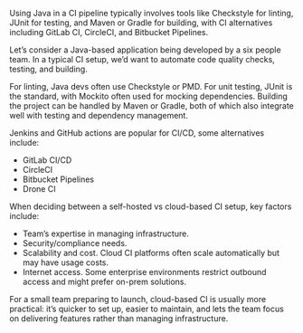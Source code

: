 Using Java in a CI pipeline typically involves tools like Checkstyle for linting, JUnit for testing, and Maven or Gradle for building, 
with CI alternatives including GitLab CI, CircleCI, and Bitbucket Pipelines.

Let’s consider a Java-based application being developed by a six people team. In a typical CI setup, we’d want to automate code quality checks, testing, and building.

For linting, Java devs often use Checkstyle or PMD. For unit testing, JUnit is the standard, with Mockito often used for mocking dependencies. 
Building the project can be handled by Maven or Gradle, both of which also integrate well with testing and dependency management.

Jenkins and GitHub actions are popular for CI/CD, some alternatives include:
- GitLab CI/CD
- CircleCI
- Bitbucket Pipelines
- Drone CI

When deciding between a self-hosted vs cloud-based CI setup, key factors include:
- Team’s expertise in managing infrastructure.
- Security/compliance needs.
- Scalability and cost. Cloud CI platforms often scale automatically but may have usage costs.
- Internet access. Some enterprise environments restrict outbound access and might prefer on-prem solutions.

For a small team preparing to launch, cloud-based CI is usually more practical: it’s quicker to set up, easier to maintain, and lets the team focus on delivering features rather than managing infrastructure.
